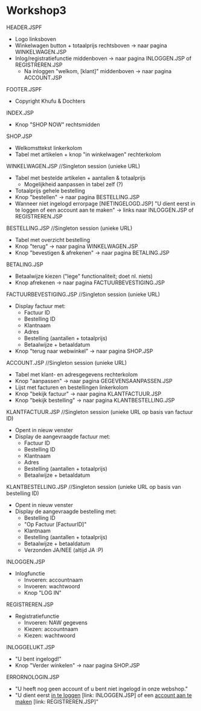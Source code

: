 # Workshop3

HEADER.JSPF

- Logo linksboven
- Winkelwagen button + totaalprijs rechtsboven -> naar pagina WINKELWAGEN.JSP
- Inlog/registratiefunctie middenboven -> naar pagina INLOGGEN.JSP of REGISTREREN.JSP
	- Na inloggen "welkom, [klant]" middenboven -> naar pagina ACCOUNT.JSP
	
FOOTER.JSPF

- Copyright Khufu & Dochters

INDEX.JSP

- Knop "SHOP NOW" rechtsmidden

SHOP.JSP

- Welkomsttekst linkerkolom
- Tabel met artikelen + knop "in winkelwagen" rechterkolom

WINKELWAGEN.JSP													//Singleton session (unieke URL)

- Tabel met bestelde artikelen + aantallen & totaalprijs
	- Mogelijkheid aanpassen in tabel zelf (?)
- Totaalprijs gehele bestelling
- Knop "bestellen" -> naar pagina BESTELLING.JSP
- Wanneer niet ingelogd errorpage [NIETINGELOGD.JSP] "U dient eerst in te loggen of een account aan te maken" -> links naar INLOGGEN.JSP of REGISTREREN.JSP

BESTELLING.JSP													//Singleton session (unieke URL)

- Tabel met overzicht bestelling
- Knop "terug" -> naar pagina WINKELWAGEN.JSP
- Knop "bevestigen & afrekenen" -> naar pagina BETALING.JSP

BETALING.JSP

- Betaalwijze kiezen ("lege" functionaliteit; doet nl. niets)
- Knop afrekenen -> naar pagina FACTUURBEVESTIGING.JSP

FACTUURBEVESTIGING.JSP 									//Singleton session (unieke URL)

- Display factuur met:
	* Factuur ID	
	* Bestelling ID
	* Klantnaam
	* Adres
	* Bestelling (aantallen + totaalprijs)
	* Betaalwijze + betaaldatum
- Knop "terug naar webwinkel" -> naar pagina SHOP.JSP

ACCOUNT.JSP 													  //Singleton session (unieke URL)

- Tabel met klant- en adresgegevens rechterkolom
- Knop "aanpassen" -> naar pagina GEGEVENSAANPASSEN.JSP
- Lijst met facturen en bestellingen linkerkolom
- Knop "bekijk factuur" -> naar pagina KLANTFACTUUR.JSP
- Knop "bekijk bestelling" -> naar pagina KLANTBESTELLING.JSP

KLANTFACTUUR.JSP											  //Singleton session (unieke URL op basis van factuur ID)

- Opent in nieuw venster
- Display de aangevraagde factuur met:
	* Factuur ID	
	* Bestelling ID
	* Klantnaam
	* Adres
	* Bestelling (aantallen + totaalprijs)
	* Betaalwijze + betaaldatum

KLANTBESTELLING.JSP										  //Singleton session (unieke URL op basis van bestelling ID)

- Opent in nieuw venster
- Display de aangevraagde bestelling met:
	* Bestelling ID
	* "Op Factuur [FactuurID]"
	* Klantnaam
	* Bestelling (aantallen + totaalprijs)
	* Betaalwijze + betaaldatum
	* Verzonden JA/NEE (altijd JA :P)
	
INLOGGEN.JSP

- Inlogfunctie
	* Invoeren: accountnaam
	* Invoeren: wachtwoord
	* Knop "LOG IN"

REGISTREREN.JSP

- Registratiefunctie
	* Invoeren: NAW gegevens
	* Kiezen: accountnaam
	* Kiezen: wachtwoord

INLOGGELUKT.JSP

- "U bent ingelogd!"
- Knop "Verder winkelen" -> naar pagina SHOP.JSP

ERRORNOLOGIN.JSP

- "U heeft nog geen account of u bent niet ingelogd in onze webshop."
- "U dient eerst <u>in te loggen</u> [link: INLOGGEN.JSP] of een <u>account aan te maken</u> [link: REGISTREREN.JSP]"
